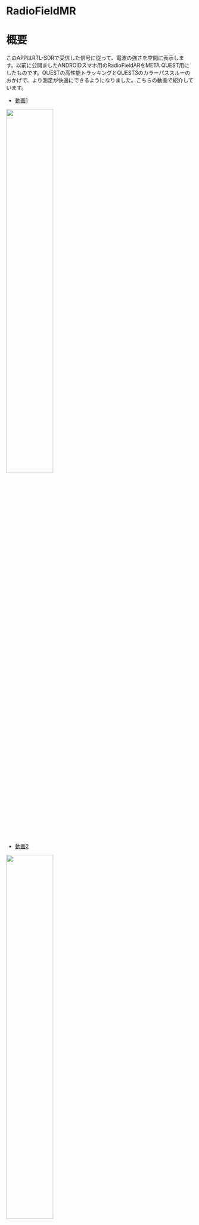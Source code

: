 # RadioFieldMR 

# 概要
このAPPはRTL-SDRで受信した信号に従って、電波の強さを空間に表示します。以前に公開ましたANDROIDスマホ用のRadioFieldARをMETA QUEST用にしたものです。QUESTの高性能トラッキングとQUEST3のカラーパススルーのおかげで、より測定が快適にできるようになりました。こちらの動画で紹介しています。

- [動画1](https://youtu.be/FVZXz6tz3Ug)
<img src="https://github.com/manahiyo831/RadioFieldMR/assets/83148498/bc41fb92-a089-426d-9376-7b5c74fdd1c7" width="50%">

- [動画2](https://youtu.be/37uX_WTNvuA)
<img src="https://github.com/manahiyo831/RadioFieldMR/assets/83148498/3e90962a-b3c6-468b-904b-41ca9eb701e2" width="50%">

**注意:** 

-これは実験的なプロジェクトであり、今後いろいろ改善していく予定です。tinySA-ULTRAにも対応を予定しています。

-このAPPは自己責任で使用してください。

-現時点では測定点は最大500個で制限しています

-ガーディアンエリア内で使用してください



## 必要なもの
- **META QUEST2 もしくはQUEST3:** QUEST-PROでも動作するはずですが持っていないので確認できていません。
  初代QUESTは対応していません。
- **RTL-SDR:** 動作確認はV3で行っています。
 
  <img width="242" alt="image" src="https://github.com/manahiyo831/RadioFieldMR/assets/83148498/f9da3b71-660e-4558-944a-6a0cffb08a4e">

- **OTGケーブル:** 当方はこちらを使用しています。他でも動作すると思いますが、ものにより動作しない場合もあるようなので注意してください。
  [購入リンク](https://www.amazon.co.jp/gp/product/B08LH1K2HF)
- **アンテナ:** 測定したい周波数に合わせたアンテナを用意してRTL-SDRに接続してください。

## インストール
1. **RTL-SDRドライバー:**
       apkファイルをダウンロードしてSideQuestを使用してインストールしてください。初めてapkをインストールする人はいくつか設定が必要です。詳細はWebで検索してください。
3. **RTL-SDRの動作確認:**
    - OTGケーブルを通してRTL-SDRとQUESTを接続します。
      
      <img width="308" alt="image" src="https://github.com/manahiyo831/RadioFieldMR/assets/83148498/ef2f0a4f-458c-4d62-ba6e-1ad4c5ead330">

    - RTL-SDRドライバーを実行し、`ENABLE ADVANCED MODE`を選択します。
      
      <img src="https://github.com/manahiyo831/RadioFieldMR/assets/83148498/9c73530f-32d9-4b77-90b5-8ae971041601" width="50%">
      
      <img src="https://github.com/manahiyo831/RadioFieldMR/assets/83148498/82be10e4-4b94-44d1-9fa0-5de636976865" width="30%">
      
    - `START STREAM`を選択し、パーミッションの許可を求められたら`OK`を選択します。
      
      <img src="https://github.com/manahiyo831/RadioFieldMR/assets/83148498/63fb3356-a3c9-4821-978f-cb2a3d1be954" width="30%">
  
      
      <img src="https://github.com/manahiyo831/RadioFieldMR/assets/83148498/1e8d8df5-c7de-4e44-9b8e-123353537e8b" width="30%">
      
    - `[found 1 device opening options]`と表示されていることを確認してください。
      
      <img src="https://github.com/manahiyo831/RadioFieldMR/assets/83148498/74f3f4d3-8bc1-43a6-8437-85d929526215" width="30%">
      
4. **APPのインストール:** こちらのリリースフォルダからapkをダウンロードしてインストールしてください。
   https://github.com/manahiyo831/RadioFieldMR/releases

## 使い方
1. APPを起動します。このソフトウェアはハンドトラッキング専用となっています。
   コントローラは置いて、ハンドトラッキングで操作できることを確認して起動してください。
  
   <img src="https://github.com/manahiyo831/RadioFieldMR/assets/83148498/7124186e-698e-41eb-be64-b627eef5eac6" width="50%">
3. パーミッションの許可メッセージが出たら`OK`を選択します。
   
   <img src="https://github.com/manahiyo831/RadioFieldMR/assets/83148498/af8d3ad2-217c-4e52-a62c-f8a06394d646" width="50%">
4. Questのメニュー画面に戻るときがありますが、その場合は右手のパームピンチで再開してください。
5. 左手を開くとスペクトルが表示されます。右手の人差し指のところに黄色の星があります。この位置に電波強度を表す球が描画されます。
   左手で星をつまむと星の位置を移動できます。アンテナの位置に合わせて位置を調整してください。
   
   <img src="https://github.com/manahiyo831/RadioFieldMR/assets/83148498/d0b33801-6da8-4561-b4bf-fc4e4c974e4d" width="50%">
6. 設定ボタンから周波数など各設定を行えます。
   
   <img src="https://github.com/manahiyo831/RadioFieldMR/assets/83148498/f6f60832-6f2f-468f-942e-de44c303419a" width="50%">
7. 右手の`REC`ボタンを押すと空間上に記録を開始し、星が赤くなります。再度押すと記録を停止します。
    
    <img src="https://github.com/manahiyo831/RadioFieldMR/assets/83148498/5e6e5626-41b9-491d-bef6-4ce7d356b9ed" width="50%">

8. 右手を移動させて星を移動すると設定されたgridの間隔で球が描画されます。    
   <img src="https://github.com/manahiyo831/RadioFieldMR/assets/83148498/adf450cd-6b54-49d4-8212-241d0d6a7ff1" width="50%">
   
9. `Switch Shape`ボタンで表示を球と霧で切り替えができます。

    <img src="https://github.com/manahiyo831/RadioFieldMR/assets/83148498/5d0dfd68-ec02-4ea6-8b48-b8e607855cea" width="50%">

